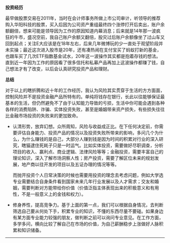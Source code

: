 **投资经历**

最早做股票交易在2011年，当时在会计师事务所做上市公司审计，听领导的推荐购入华阳科技的股票，买入后因为公司资产重组最终四个涨停打开后卖出，账户余额翻倍，想来可能是领导因为工作的原因知道内幕消息；后来就是14年那一波疯狂的牛市，盛况空前，我自己账户余额又翻倍，股灾过后账户余额像坐了过山车又回到起点；关注E大应该是在18年左右，后来几年微博玩的少一直处于观望阶段并未实操；最近这次进入股市是20年，还有凑热闹在支付宝买了蚂蚁打新的基金，也跟车买了几次ETF指数基金试水，20年这一波操作其实都是抱着存钱的想法。直到近一年因为工作的原因看了很多信托和私募产品再加上这波操作都赚了钱，自己想法才有了改变，以后会认真研究投资产品和理财。

**总结**

对于以上的瞎折腾和近十年的工作经历，我认为风险其实贯穿于生活的方方面面，控制风险并不是投资金融产品所特有的。单纯将钱存在银行，长此以往能够保证最基本的生活，但仍然避免不了由于认知能力导致的亏损，生活中你可能会遇到各种各样的消费陷阱、诈骗、实体投资失败，甚至是婚姻带来资产损失，有些损失往往比金融市场投资的失败来的更加致命。

- 认清形势，放弃幻想。众所周知，风险与收益成正比。在下任何决定前，你需要评估自身能力、投资产品的情况以及投资失败所带来的影响，多问几个为什么，为什么赚钱的是自己，大部分人赚到钱是因为时间的积累对行业的深入研究，瞎猫逮住死耗子只是一时运气。比如实体投资，需要做好尽职调查，分析项目的收入、赢利点、商业逻辑、法律风险等等；金融投资，需要丰富自己的理论知识，深入了解市场洞察人性；房产投资，需要了解区位未来的规划发展，地产商以往开发的项目以及五证办理的情况等等。

  而抛开投资个人日常决策的时候也需要用投资的理念去考虑问题，例如大学选专业需要结合自身条件看到国家未来几年行业发展以及人才需求；交友和婚姻，需要判断对方能带给你价值（价值泛指主体表现出来的积极意义和有用性，不是一般意义上的金钱和权力）。

- 修身养性，提高竞争力。基于上面的第一点，我们可以根据自身情况，去判断筛选自己要从何处下手，积累专业的知识，不懂的东西尽量不要碰。如果身边有某方面专业能力较强的朋友，做判断之前可以询问专业意见。在工作方面，多学多问，横向比较了解自己在市场的价值，为自己薪酬稳步上涨做好人脉积累和知识储备。

------

